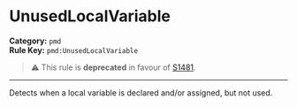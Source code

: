 # UnusedLocalVariable
**Category:** `pmd`<br/>
**Rule Key:** `pmd:UnusedLocalVariable`<br/>
> :warning: This rule is **deprecated** in favour of [S1481](https://rules.sonarsource.com/java/RSPEC-1481).

-----

Detects when a local variable is declared and/or assigned, but not used.
